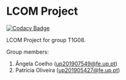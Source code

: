 # LCOM Project

[![Codacy Badge](https://app.codacy.com/project/badge/Grade/c21133345b2e46f594c0e9e4dc0bd3a1)](https://www.codacy.com?utm_source=github.com&amp;utm_medium=referral&amp;utm_content=angelacoelho01/FEUP-LCOM-PROJECT&amp;utm_campaign=Badge_Grade)

LCOM Project for group T1G08.

Group members:

1. Ângela Coelho (up201907549@fe.up.pt)
2. Patrícia Oliveira (up201905427@fe.up.pt)
